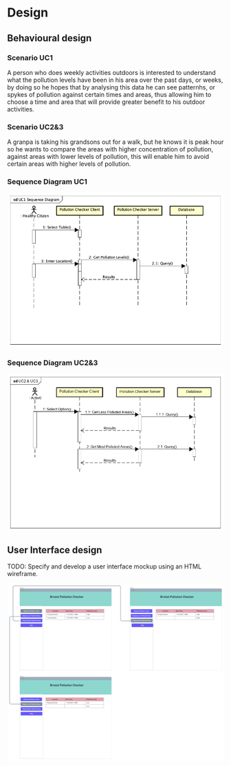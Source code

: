 # Design

## Behavioural design

### Scenario UC1
A person who does weekly activities outdoors is interested to understand what the pollution levels have been in his area over the past days, or weeks, by doing so he hopes that by analysing this data he can see patternhs, or spykes of pollution against certain times and areas, thus allowing him to choose a time and area that will provide greater benefit to his outdoor activities.

### Scenario UC2&3
A granpa is taking his grandsons out for a walk, but he knows it is peak hour so he wants to compare the areas with higher concentration of pollution, against areas with lower levels of pollution, this will enable him to avoid certain areas with higher levels of pollution. 

### Sequence Diagram UC1

![Insert your Interaction/Sequence Diagrams for each use-case here.](images/UC1_SequenceDiagram.png)

### Sequence Diagram UC2&3

![Insert your Interaction/Sequence Diagrams for each use-case here.](images/uc2_3_sq.png)

## User Interface design
TODO: Specify and develop a user interface mockup using an HTML wireframe.

![Insert your wireframe screenshots for each use-case here](images/wireframe.png)

